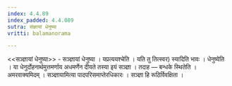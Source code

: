 ```yaml
---
index: 4.4.89
index_padded: 4.4.089
sutra: संज्ञायां धेनुष्या
vritti: balamanorama

---
```

<<सञ्ज्ञायां धेनुष्या>> - सञ्ज्ञायां धेनुष्या । यप्रत्ययश्चेति । यति तु तित्स्वर) स्यादिति भावः । धेनुष्येति । या धेनुर्दोहनार्थमुत्तमर्णाय अधमर्णेन दीयते तस्या इयं सञ्ज्ञा । तदाह — बन्धके स्थितेति । अमरवाक्यमिदम् । सञ्ज्ञायामित्या पादपरिसमाप्तेरधिकारः । सञ्ज्ञा हि रूठिर्विवक्षिता । 